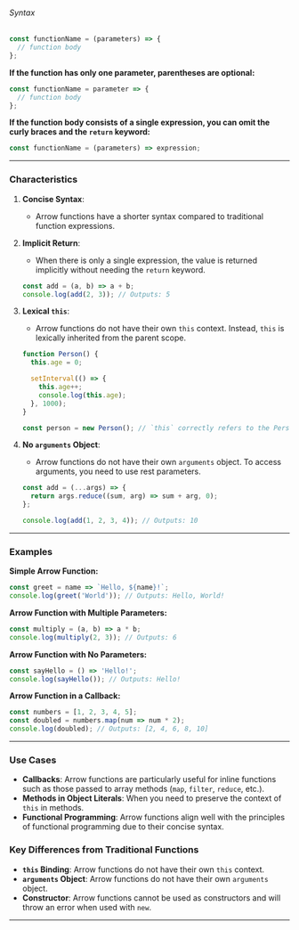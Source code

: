 ###### Syntax
```javascript
const functionName = (parameters) => {
  // function body
};
```

**If the function has only one parameter, parentheses are optional:**
```javascript
const functionName = parameter => {
  // function body
};
```

**If the function body consists of a single expression, you can omit the curly braces and the `return` keyword:**
```javascript
const functionName = (parameters) => expression;
```

---

### Characteristics
1. **Concise Syntax**:
   - Arrow functions have a shorter syntax compared to traditional function expressions.

2. **Implicit Return**:
   - When there is only a single expression, the value is returned implicitly without needing the `return` keyword.

   ```javascript
   const add = (a, b) => a + b;
   console.log(add(2, 3)); // Outputs: 5
   ```

3. **Lexical `this`**:
   - Arrow functions do not have their own `this` context. Instead, `this` is lexically inherited from the parent scope.

   ```javascript
   function Person() {
     this.age = 0;

     setInterval(() => {
       this.age++;
       console.log(this.age);
     }, 1000);
   }

   const person = new Person(); // `this` correctly refers to the Person instance
   ```

4. **No `arguments` Object**:
   - Arrow functions do not have their own `arguments` object. To access arguments, you need to use rest parameters.

   ```javascript
   const add = (...args) => {
     return args.reduce((sum, arg) => sum + arg, 0);
   };

   console.log(add(1, 2, 3, 4)); // Outputs: 10
   ```

---

### Examples
**Simple Arrow Function:**
```javascript
const greet = name => `Hello, ${name}!`;
console.log(greet('World')); // Outputs: Hello, World!
```

**Arrow Function with Multiple Parameters:**
```javascript
const multiply = (a, b) => a * b;
console.log(multiply(2, 3)); // Outputs: 6
```

**Arrow Function with No Parameters:**
```javascript
const sayHello = () => 'Hello!';
console.log(sayHello()); // Outputs: Hello!
```

**Arrow Function in a Callback:**
```javascript
const numbers = [1, 2, 3, 4, 5];
const doubled = numbers.map(num => num * 2);
console.log(doubled); // Outputs: [2, 4, 6, 8, 10]
```

---

### Use Cases
- **Callbacks**: Arrow functions are particularly useful for inline functions such as those passed to array methods (`map`, `filter`, `reduce`, etc.).
- **Methods in Object Literals**: When you need to preserve the context of `this` in methods.
- **Functional Programming**: Arrow functions align well with the principles of functional programming due to their concise syntax.

### Key Differences from Traditional Functions

- **`this` Binding**: Arrow functions do not have their own `this` context.
- **`arguments` Object**: Arrow functions do not have their own `arguments` object.
- **Constructor**: Arrow functions cannot be used as constructors and will throw an error when used with `new`.

---
